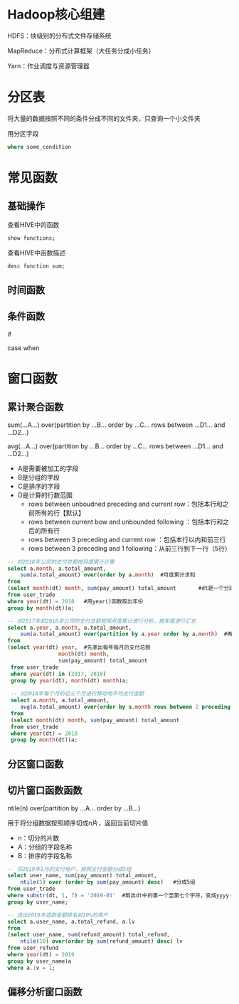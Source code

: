 # Hadoop核心组建

HDFS：块级别的分布式文件存储系统

MapReduce：分布式计算框架（大任务分成小任务）

Yarn：作业调度与资源管理器

# 分区表

将大量的数据按照不同的条件分成不同的文件夹，只查询一个小文件夹

用分区字段

```sql
where some_condition
```

# 常见函数

## 基础操作

查看HIVE中的函数

```bash
show functions;
```

查看HIVE中函数描述

```bash
desc function sum;
```

## 时间函数

## 条件函数

if

case when

# 窗口函数

## 累计聚合函数

sum(...A...) over(partition by ...B... order by ...C... rows between ...D1... and ...D2...)

avg(...A...) over(partition by ...B... order by ...C... rows between ...D1... and ...D2...)

- A是需要被加工的字段
- B是分组的字段
- C是排序的字段
- D是计算的行数范围
  - rows between unboudned preceding and current row：包括本行和之前所有的行【默认】
  - rows between current bow and unbounded following ：包括本行和之后的所有行
  - rows between 3 preceding and current row ：包括本行以内和前三行
  - rows between 3 preceding and 1 following：从前三行到下一行（5行）

```sql
-- 对2018年公司的支付总额按月度累计计算
select a.month, a.total_amount, 
	sum(a.total_amount) over(order by a.month)	#月度累计求和
from
(select month(dt) month, sum(pay_amount) total_amount		#dt是一个分区字段，用month()函数取出月份
from user_trade
where year(dt) = 2018	#用year()函数取出年份
group by month(dt))a;

-- 对2017年和2018年公司的支付总额按照月度累计进行分析，按年度进行汇总
select a.year, a.month, a.total_amount,
	sum(a.total_amount) over(partition by a.year order by a.month)	#再累计
from
(select year(dt) year,	#先拿出每年每月的支付总额
				month(dt) month,
 				sum(pay_amount) total_amount
 from user_trade
 where year(dt) in (2017, 2018)
 group by year(dt), month(dt) month)a;
 
 -- 对2018年每个月的近三个月进行移动地平均支付金额
 select a.month, a.total_amount,
 	avg(a.total_amount) over(order by a.month rows between 2 preceding and current row)	#当前行往前推两行
 from 
 (select month(dt) month, sum(pay_amount) total_amount
 from user_trade
 where year(dt) = 2018
 group by month(dt))a;
```

## 分区窗口函数

## 切片窗口函数函数

ntile(n) over(partition by ...A... order by ...B...)

用于将分组数据按照顺序切成n片，返回当前切片值

- n：切分的片数
- A：分组的字段名称
- B：排序的字段名称

```sql
-- 将2019年1月的支付用户，按照支付金额分成5组
select user_name, sum(pay_amount) total_amount,
	ntile(5) over (order by sum(pay_amount) desc)	#分成5组
from user_trade
where substr(dt, 1, 7) = '2019-01'	#取出dt中的第一个至第七个字符，变成yyyy-mm
group by user_name;

-- 选出2019年退款金额排名前10%的用户
select a.user_name, a.total_refund, a.lv
from 
(select user_name, sum(refund_amount) total_refund,
	ntile(10) over(order by sum(refund_amount) desc) lv
from user_refund
where year(dt) = 2019
group by user_name)a
where a.1v = 1;
```

## 偏移分析窗口函数

